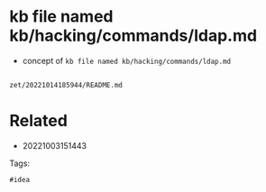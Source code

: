 # kb file named kb/hacking/commands/ldap.md

- concept of `kb file named kb/hacking/commands/ldap.md`

```
```

` zet/20221014185944/README.md `

# Related

- 20221003151443

Tags:

    #idea
